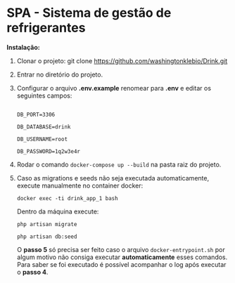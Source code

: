 # **SPA - Sistema de gestão de refrigerantes**

**Instalação:**

1. Clonar o projeto: git clone https://github.com/washingtonklebio/Drink.git

2. Entrar no diretório do projeto.

3. Configurar o arquivo **.env.example** renomear para **.env** e editar os seguintes campos:


	```DB_HOST=mysql-app

	DB_PORT=3306

	DB_DATABASE=drink

	DB_USERNAME=root

	DB_PASSWORD=1q2w3e4r

 4. Rodar o comando ```docker-compose up --build``` na pasta raiz do projeto.

 5. Caso as migrations e seeds não seja executada automaticamente, execute manualmente no container docker:

	 ```docker exec -ti drink_app_1 bash```

	 Dentro da máquina execute:

	 ```php artisan migrate```

	 ```php artisan db:seed```


	 O **passo 5** só precisa ser feito caso o arquivo ```docker-entrypoint.sh``` por algum motivo não consiga executar  **automaticamente** esses comandos. Para saber se foi executado é possível acompanhar o log após executar o **passo 4**.
